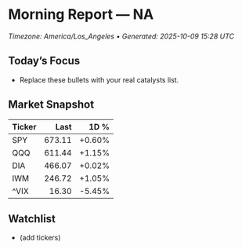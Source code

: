# Morning Report — NA
_Timezone: America/Los_Angeles • Generated: 2025-10-09 15:28 UTC_

## Today’s Focus
- Replace these bullets with your real catalysts list.

## Market Snapshot
| Ticker | Last | 1D % |
|---|---:|---:|
| SPY | 673.11 | +0.60% |
| QQQ | 611.44 | +1.15% |
| DIA | 466.07 | +0.02% |
| IWM | 246.72 | +1.05% |
| ^VIX | 16.30 | -5.45% |

## Watchlist
- (add tickers)
